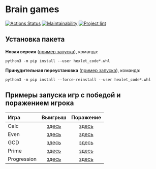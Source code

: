 # Brain games

[![Actions Status](https://github.com/taa2021/python-project-lvl1/workflows/hexlet-check/badge.svg)](https://github.com/taa2021/python-project-lvl1/actions)
[![Maintainability](https://api.codeclimate.com/v1/badges/a99a88d28ad37a79dbf6/maintainability)](https://codeclimate.com/github/codeclimate/codeclimate/maintainability)
[![Project lint](https://github.com/taa2021/python-project-lvl1/actions/workflows/project-lint.yml/badge.svg?branch=main)](https://github.com/taa2021/python-project-lvl1/actions/workflows/project-lint.yml)

## Установка пакета

**Новая версия** ([пример запуска](https://asciinema.org/a/3TcJvshWatDwPEIFaMJggSdp4)), команда:
```
python3 -m pip install --user hexlet_code*.whl
```

**Принудительная переустановка** ([пример запуска](https://asciinema.org/a/mb1j7QCRHShjdm8FblXaGuaxj)), команда:
```
python3 -m pip install --force-reinstall --user hexlet_code*.whl
```

## Примеры запуска игр с победой и поражением игрока


| Игра | Выигрыш | Поражение |
| :---         |     :---:      |    :---:   |
| Calc   | [здесь](https://asciinema.org/a/56rr2tdOZjlLXKmra5JwlPEvw) | [здесь](https://asciinema.org/a/oz41FjWbUBynVxZNXK1TaouS3) |
| Even   | [здесь](https://asciinema.org/a/s7xRDpPTdIb2QhudCDI7Cad6G) | [здесь](https://asciinema.org/a/z7fffIzgVNPE0x0DyplOb7xoE) |
| GCD   | [здесь](https://asciinema.org/a/d7uQ4GmidF0NzoNX20t8aIZgO) | [здесь](https://asciinema.org/a/ily8LvnJJKLEaL1qOUOCevxL9) |
| Prime   | [здесь](https://asciinema.org/a/5Nl1DFhfIg4W533tKCYFZCcyu) | [здесь](https://asciinema.org/a/tkSagODaw4JcoauJHBMMxhmPe) |
| Progression   | [здесь](https://asciinema.org/a/OUBE778y7KQp7b6vO1KQwiaUz) | [здесь](https://asciinema.org/a/mtE9CxZORFc1ncK2oJnhCgN9L) |
